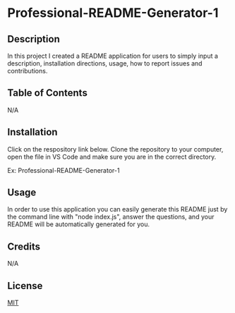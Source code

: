 # Professional-README-Generator-1

## Description

In this project I created a README application for users to simply input a description, installation directions, usage, how to report issues and contributions. 

## Table of Contents

N/A

## Installation

Click on the respository link below. Clone the repository to your computer, open the file in VS Code and make sure you are in the correct directory. 

Ex: Professional-README-Generator-1

## Usage

In order to use this application you can easily generate this README just by the command line with "node index.js", answer the questions, and your README will be automatically generated for you.

## Credits

N/A

## License

[MIT](https://choosealicense.com/licenses/mit/)